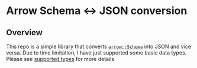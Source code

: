 # Arrow Schema <-> JSON conversion

## Overview
This repo is a simple library that converts [`arrow::Schema`](https://arrow.apache.org/docs/cpp/tables.html#schemas) into JSON and vice versa. Due to time limitation, I have just supported some basic data types. Please see [supported types]() for more details

